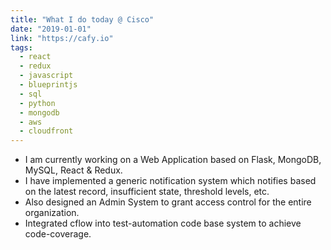 ```yaml
---
title: "What I do today @ Cisco"
date: "2019-01-01"
link: "https://cafy.io"
tags:  
  - react
  - redux
  - javascript
  - blueprintjs
  - sql
  - python
  - mongodb
  - aws
  - cloudfront
---
```


- I am currently working on a Web Application based on Flask, MongoDB, MySQL, React & Redux.
- I have implemented a generic notification system which notifies based on the latest record, insufficient
  state, threshold levels, etc.
- Also designed an Admin System to grant access control for the entire organization.
- Integrated cflow into test-automation code base system to achieve code-coverage.
